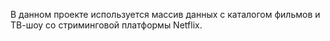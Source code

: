 В данном проекте используется массив данных с каталогом фильмов и ТВ-шоу со стриминговой платформы Netflix.
